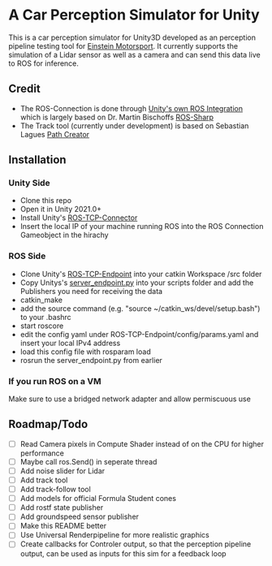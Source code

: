 # A Car Perception Simulator for Unity

This is a car perception simulator for Unity3D developed as an perception pipeline testing tool for [Einstein Motorsport](https://einstein-motorsport.com/).
It currently supports the simulation of a Lidar sensor as well as a camera and can send this data live to ROS for inference.

## Credit

- The ROS-Connection is done through [Unity's own ROS Integration](https://github.com/Unity-Technologies/Unity-Robotics-Hub) which is largely based on Dr. Martin Bischoffs [ROS-Sharp](https://github.com/MartinBischoff/ros-sharp)
- The Track tool (currently under development) is based on Sebastian Lagues [Path Creator](https://github.com/SebLague/Path-Creator)

## Installation

### Unity Side

- Clone this repo
- Open it in Unity 2021.0+
- Install Unity's [ROS-TCP-Connector](https://github.com/Unity-Technologies/ROS-TCP-Connector)
- Insert the local IP of your machine running ROS into the ROS Connection Gameobject in the hirachy

### ROS Side

- Clone Unity's [ROS-TCP-Endpoint](https://github.com/Unity-Technologies/ROS-TCP-Endpoint) into your catkin Workspace /src folder
- Copy Unitys's [server_endpoint.py](https://github.com/Unity-Technologies/Unity-Robotics-Hub/blob/main/tutorials/ros_packages/robotics_demo/scripts/server_endpoint.py) into your scripts folder and add the Publishers you need for receiving the data
- catkin_make
- add the source command (e.g. "source ~/catkin_ws/devel/setup.bash") to your .bashrc
- start roscore
- edit the config yaml under ROS-TCP-Endpoint/config/params.yaml and insert your local IPv4 address
- load this config file with rosparam load
- rosrun the server_endpoint.py from earlier

### If you run ROS on a VM

Make sure to use a bridged network adapter and allow permiscuous use

## Roadmap/Todo

-[ ] Read Camera pixels in Compute Shader instead of on the CPU for higher performance
-[ ] Maybe call ros.Send() in seperate thread
-[ ] Add noise slider for Lidar
-[ ] Add track tool
-[ ] Add track-follow tool
-[ ] Add models for official Formula Student cones
-[ ] Add rostf state publisher
-[ ] Add groundspeed sensor publisher
-[ ] Make this README better
-[ ] Use Universal Renderpipeline for more realistic graphics
-[ ] Create callbacks for Controler output, so that the perception pipeline output, can be used as inputs for this sim for a feedback loop
